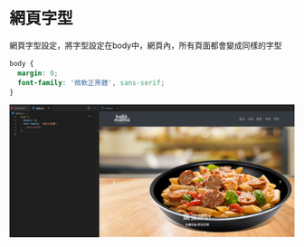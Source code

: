 # 網頁字型

網頁字型設定，將字型設定在body中，網頁內，所有頁面都會變成同樣的字型

```css
body {
  margin: 0;
  font-family: '微軟正黑體', sans-serif;
}

```

![](.gitbook/assets/image%20%2836%29.png)

